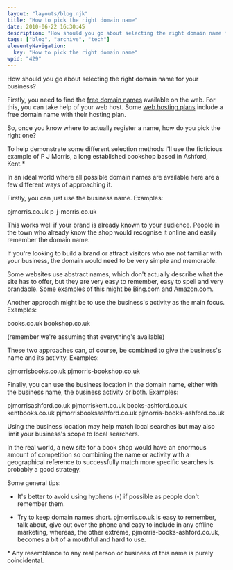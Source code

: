 ```yaml
---
layout: "layouts/blog.njk"
title: "How to pick the right domain name"
date: 2010-06-22 16:30:45
description: "How should you go about selecting the right domain name for your business?"
tags: ["blog", "archive", "tech"]
eleventyNavigation:
  key: "How to pick the right domain name"
wpid: "429"
---
```


How should you go about selecting the right domain name for your business?

Firstly, you need to find the <a href="http://www.hostingobserver.com/free-domain-names.php" target="_blank">free domain names</a> available on the web. For this, you can take help of your web host. Some <a href="http://www.hostingobserver.com/" target="_blank">web hosting plans</a> include a free domain name with their hosting plan.

So, once you know where to actually register a name, how do you pick the right one?

To help demonstrate some different selection methods I'll use the ficticious example of P J Morris, a long established bookshop based in Ashford, Kent.\*

In an ideal world where all possible domain names are available here are a few different ways of approaching it.

Firstly, you can just use the business name. Examples:

pjmorris.co.uk
p-j-morris.co.uk

This works well if your brand is already known to your audience. People in the town who already know the shop would recognise it online and easily remember the domain name.

If you're looking to build a brand or attract visitors who are not familiar with your business, the domain would need to be very simple and memorable.

Some websites use abstract names, which don't actually describe what the site has to offer, but they are very easy to remember, easy to spell and very brandable. Some examples of this might be Bing.com and Amazon.com.

Another approach might be to use the business's activity as the main focus. Examples:

books.co.uk
bookshop.co.uk

(remember we're assuming that everything's available)

These two approaches can, of course, be combined to give the business's name and its activity. Examples:

pjmorrisbooks.co.uk
pjmorris-bookshop.co.uk

Finally, you can use the business location in the domain name, either with the business name, the business activity or both. Examples:

pjmorrisashford.co.uk
pjmorriskent.co.uk
books-ashford.co.uk
kentbooks.co.uk
pjmorrisbooksashford.co.uk
pjmorris-books-ashford.co.uk

Using the business location may help match local searches but may also limit your business's scope to local searchers.

In the real world, a new site for a book shop would have an enormous amount of competition so combining the name or activity with a geographical reference to successfully match more specific searches is probably a good strategy.

Some general tips:

<ul>
	<li>It's better to avoid using hyphens (-) if possible as people don't remember them.</li>
</ul>
<ul>
	<li>Try to keep domain names short. pjmorris.co.uk is easy to remember, talk about, give out over the phone and easy to include in any offline marketing, whereas, the other extreme, pjmorris-books-ashford.co.uk, becomes a bit of a mouthful and hard to use.</li>
</ul>
* Any resemblance to any real person or business of this name is purely coincidental.
